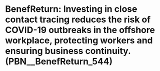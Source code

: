 # BenefReturn: __Investing in close contact tracing reduces the risk of COVID-19 outbreaks in the offshore workplace, protecting workers and ensuring business continuity.__ (PBN__BenefReturn_544)

